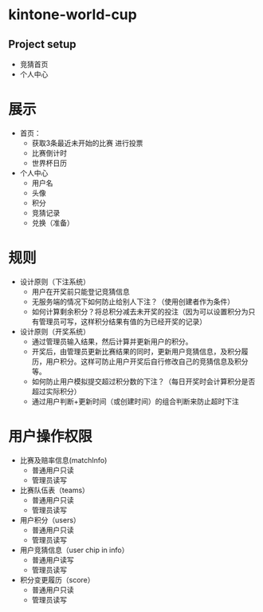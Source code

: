 # kintone-world-cup

## Project setup
- 竞猜首页
- 个人中心

# 展示
- 首页：
  - 获取3条最近未开始的比赛 进行投票
  - 比赛倒计时
  - 世界杯日历
- 个人中心
  - 用户名
  - 头像
  - 积分
  - 竞猜记录
  - 兑换（准备）
  
# 规则
- 设计原则（下注系统）
  - 用户在开奖前只能登记竞猜信息
  - 无服务端的情况下如何防止给别人下注？（使用创建者作为条件）
  - 如何计算剩余积分？将总积分减去未开奖的投注（因为可以设置积分为只有管理员可写，这样积分结果有值的为已经开奖的记录）
- 设计原则（开奖系统）
  - 通过管理员输入结果，然后计算并更新用户的积分。
  - 开奖后，由管理员更新比赛结果的同时，更新用户竞猜信息，及积分履历，用户积分。这样可防止用户开奖后自行修改自己的竞猜信息及积分等。
  - 如何防止用户模拟提交超过积分数的下注？（每日开奖时会计算积分是否超过实际积分）
  - 通过用户判断+更新时间（或创建时间）的组合判断来防止超时下注

# 用户操作权限
- 比赛及赔率信息(matchInfo)
  - 普通用户只读
  - 管理员读写
- 比赛队伍表（teams）
  - 普通用户只读
  - 管理员读写
- 用户积分（users）
  - 普通用户只读
  - 管理员读写
- 用户竞猜信息（user chip in info）
  - 普通用户读写
  - 管理员读写
- 积分变更履历（score）
  - 普通用户只读
  - 管理员读写


